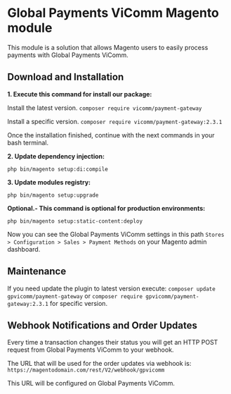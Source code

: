 # Global Payments ViComm Magento module

This module is a solution that allows Magento users to easily process payments with Global Payments ViComm.

## Download and Installation

**1. Execute this command for install our package:**

Install the latest version.  `composer require vicomm/payment-gateway`

Install a specific version.  `composer require vicomm/payment-gateway:2.3.1`

Once the installation finished, continue with the next commands in your bash terminal.


**2. Update dependency injection:**

`php bin/magento setup:di:compile`


**3. Update modules registry:**

`php bin/magento setup:upgrade`


**Optional.- This command is optional for production environments:**

`php bin/magento setup:static-content:deploy`


Now you can see the Global Payments ViComm settings in this path `Stores > Configuration > Sales > Payment Methods` on your Magento admin dashboard.


## Maintenance
If you need update the plugin to latest version execute: `composer update gpvicomm/payment-gateway` or `composer require gpvicomm/payment-gateway:2.3.1` for specific version.

## Webhook Notifications and Order Updates
Every time a transaction changes their status you will get an HTTP POST request from Global Payments ViComm to your webhook.

The URL that will be used for the order updates via webhook is:
`https://magentodomain.com/rest/V2/webhook/gpvicomm`

This URL will be configured on Global Payments ViComm.
